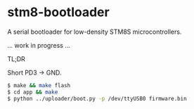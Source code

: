 # stm8-bootloader
A serial bootloader for low-density STM8S microcontrollers.

... work in progress ...

TL;DR

Short PD3 -> GND.
``` bash
$ make && make flash
$ cd app && make
$ python ../uploader/boot.py -p /dev/ttyUSB0 firmware.bin
```
